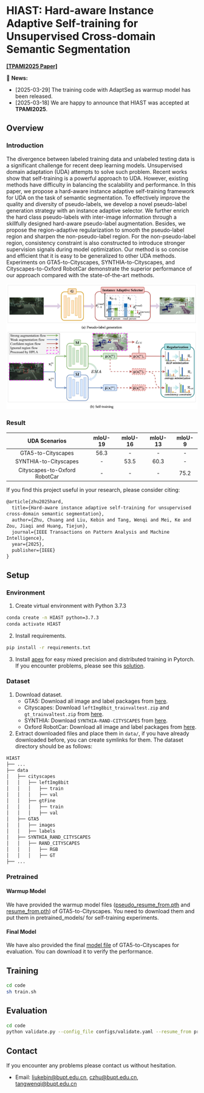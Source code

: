# HIAST: Hard-aware Instance Adaptive Self-training for Unsupervised Cross-domain Semantic Segmentation

**[[TPAMI2025 Paper]](https://arxiv.org/pdf/2302.06992)**

🔔 **News:**

* [2025-03-29] The training code with AdaptSeg as warmup model has been released.
* [2025-03-18] We are happy to announce that HIAST was accepted at **TPAMI2025**.

## Overview

### Introduction

The divergence between labeled training data and unlabeled testing data is a significant challenge for recent deep learning models. Unsupervised domain adaptation (UDA) attempts to solve such problem. Recent works show that self-training is a powerful approach to UDA. However, existing methods have difficulty in balancing the scalability and performance. In this paper, we propose a hard-aware instance adaptive self-training framework for UDA on the task of semantic segmentation. To effectively improve the quality and diversity of pseudo-labels, we develop a novel pseudo-label generation strategy with an instance adaptive selector. We further enrich the hard class pseudo-labels with inter-image information through a skillfully designed hard-aware pseudo-label augmentation. Besides, we propose the region-adaptive regularization to smooth the pseudo-label region and sharpen the non-pseudo-label region. For the non-pseudo-label region, consistency constraint is also constructed to introduce stronger supervision signals during model optimization. Our method is so concise and efficient that it is easy to be generalized to other UDA methods. Experiments on GTA5-to-Cityscapes, SYNTHIA-to-Cityscapes, and Cityscapes-to-Oxford RobotCar demonstrate the superior performance of our approach compared with the state-of-the-art methods.

<img src="imgs/framework.png" alt="framework" style="zoom: 80%;" />

### Result

|        UDA  Scenarios        | mIoU-19 | mIoU-16 | mIoU-13 | mIoU-9 |
| :---------------------------: | :-----: | :-----: | :-----: | :----: |
|      GTA5-to-Cityscapes      |  56.3  |    -    |    -    |   -   |
|     SYNTHIA-to-Cityscapes     |    -    |  53.5  |  60.3  |   -   |
| Cityscapes-to-Oxford RobotCar |    -    |    -    |    -    |  75.2  |

If you find this project useful in your research, please consider citing:

```
@article{zhu2025hard,
  title={Hard-aware instance adaptive self-training for unsupervised cross-domain semantic segmentation},
  author={Zhu, Chuang and Liu, Kebin and Tang, Wenqi and Mei, Ke and Zou, Jiaqi and Huang, Tiejun},
  journal={IEEE Transactions on Pattern Analysis and Machine Intelligence},
  year={2025},
  publisher={IEEE}
}
```

## Setup

### Environment

1. Create virtual environment with Python 3.7.3

```bash
conda create -n HIAST python=3.7.3
conda activate HIAST
```

2. Install requirements.

```bash
pip install -r requirements.txt
```

3. Install [apex](https://github.com/NVIDIA/apex#linux) for easy mixed precision and distributed training in Pytorch. If you encounter problems, please see this [solution](https://github.com/NVIDIA/apex/issues/802#issuecomment-618699214).

### Dataset

1. Download dataset.
   - GTA5: Download all image and label packages from [here](https://download.visinf.tu-darmstadt.de/data/from_games/).
   - Cityscapes: Download `leftImg8bit_trainvaltest.zip` and `gt_trainvaltest.zip` from [here](https://www.cityscapes-dataset.com/downloads/).
   - SYNTHIA: Download `SYNTHIA-RAND-CITYSCAPES` from [here](http://synthia-dataset.net/downloads/).
   - Oxford RobotCar: Download all image and label packages from [here](https://www.nec-labs.com/~mas/adapt-seg/adapt-seg.html).
2. Extract downloaded files and place them in `data/`, if you have already downloaded before, you can create symlinks for them. The dataset directory should be as follows:

```
HIAST
├── ...
├── data
│   ├── cityscapes
│   │   ├── leftImg8bit
│   │   │   ├── train
│   │   │   ├── val
│   │   ├── gtFine
│   │   │   ├── train
│   │   │   ├── val
│   ├── GTA5
│   │   ├── images
│   │   ├── labels
│   ├── SYNTHIA_RAND_CITYSCAPES
│   │   ├── RAND_CITYSCAPES
│   │   │   ├── RGB
│   │   │   ├── GT
├── ...
```

### Pretrained

#### Warmup Model

We have provided the warmup model files ([pseudo_resume_from.pth](https://huggingface.co/wanderhzz/HIAST/blob/main/gtav-to-cityscapes/AdaptSeg%2BHIAST/pseudo_resume_from.pth) and [resume_from.pth](https://huggingface.co/wanderhzz/HIAST/blob/main/gtav-to-cityscapes/AdaptSeg%2BHIAST/resume_from.pth)) of GTA5-to-Cityscapes. You need to download them and put them in pretrained_models/ for self-training experiments.

#### Final Model

We have also provided the final [model file](https://huggingface.co/wanderhzz/HIAST/blob/main/gtav-to-cityscapes/AdaptSeg%2BHIAST/HIAST_final.pth) of GTA5-to-Cityscapes for evaluation. You can download it to verify the performance.

## Training

```bash
cd code
sh train.sh
```

## Evaluation

```bash
cd code
python validate.py --config_file configs/validate.yaml --resume_from pretrained/HIAST_final.pth --color_mask_dir_path ../outputs
```

## Contact

If you encounter any problems please contact us without hesitation.

- Email: liukebin@bupt.edu.cn, czhu@bupt.edu.cn, tangwenqi@bupt.edu.cn
